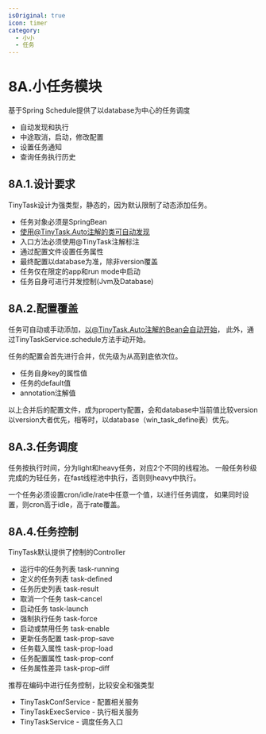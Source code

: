 ```yaml
---
isOriginal: true
icon: timer
category:
  - 小小
  - 任务
---
```


# 8A.小任务模块

基于Spring Schedule提供了以database为中心的任务调度

* 自动发现和执行
* 中途取消，启动，修改配置
* 设置任务通知
* 查询任务执行历史

## 8A.1.设计要求

TinyTask设计为强类型，静态的，因为默认限制了动态添加任务。

* 任务对象必须是SpringBean
* 使用@TinyTask.Auto注解的类可自动发现
* 入口方法必须使用@TinyTask注解标注
* 通过配置文件设置任务属性
* 最终配置以database为准，除非version覆盖
* 任务仅在限定的app和run mode中启动
* 任务自身可进行并发控制(Jvm及Database)

## 8A.2.配置覆盖

任务可自动或手动添加，以@TinyTask.Auto注解的Bean会自动开始，
此外，通过TinyTaskService.schedule方法手动开始。

任务的配置会首先进行合并，优先级为从高到底依次位。

* 任务自身key的属性值
* 任务的default值
* annotation注解值

以上合并后的配置文件，成为property配置，会和database中当前值比较version
以version大者优先，相等时，以database（win_task_define表）优先。

## 8A.3.任务调度

任务按执行时间，分为light和heavy任务，对应2个不同的线程池。
一般任务秒级完成的为轻任务，在fast线程池中执行，否则则heavy中执行。

一个任务必须设置cron/idle/rate中任意一个值，以进行任务调度，
如果同时设置，则cron高于idle，高于rate覆盖。

## 8A.4.任务控制

TinyTask默认提供了控制的Controller

* 运行中的任务列表 task-running
* 定义的任务列表 task-defined
* 任务历史列表 task-result
* 取消一个任务 task-cancel
* 启动任务 task-launch
* 强制执行任务 task-force
* 启动或禁用任务 task-enable
* 更新任务配置 task-prop-save
* 任务载入属性 task-prop-load
* 任务配置属性 task-prop-conf
* 任务属性差异 task-prop-diff

推荐在编码中进行任务控制，比较安全和强类型

* TinyTaskConfService - 配置相关服务
* TinyTaskExecService - 执行相关服务
* TinyTaskService - 调度任务入口
